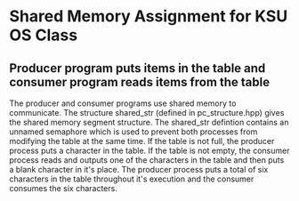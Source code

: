 # Shared Memory Assignment for KSU OS Class 

## Producer program puts items in the table and consumer program reads items from the table

The producer and consumer programs use shared memory to communicate. The structure shared_str (defined in pc_structure.hpp) gives the shared memory segment structure. The shared_str defintion contains an unnamed semaphore which is used to prevent both processes from modifying the table at the same time. If the table is not full, the producer process puts a character in the table. If the table is not empty, the consumer process reads and outputs one of the characters in the table and then puts a blank character in it's place. The producer process puts a total of six characters in the table throughout it's execution and the consumer consumes the six characters.

